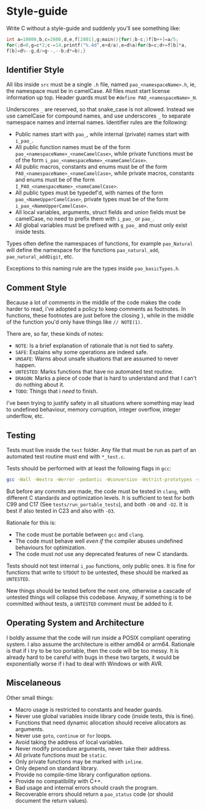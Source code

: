 # Style-guide

Write C without a style-guide and suddenly you'll see something like:
```c
int a=10000,b,c=2800,d,e,f[2801],g;main(){for(;b-c;)f[b++]=a/5;
for(;d=0,g=c*2;c-=14,printf("%.4d",e+d/a),e=d%a)for(b=c;d+=f[b]*a,
f[b]=d%--g,d/=g--,--b;d*=b);}
```

## Identifier Style

All libs inside `src` must be a single `.h` file,
named `pao_<namespaceName>.h`, ie,
the namespace must be in camelCase.
All files must start license information up top.
Header guards must be `#define PAO_<namespaceName>_H`.

Underscores `_` are reserved, so that snake_case is not allowed.
Instead we use camelCase for compound names,
and use underscores `_` to separate namespace names and internal
names. Identifier rules are the following:
 - Public names start with `pao_`, while internal (private) names
 start with `i_pao_`.
 - All public function names must be of the form
`pao_<namespaceName>_<nameCamelCase>`, while private functions
must be of the form `i_pao_<namespaceName>_<nameCamelCase>`.
 - All public macros, constants and enums must be of the form `PAO_<namespaceName>_<nameCamelCase>`,
while private macros, constants and enums must be of the form `I_PAO_<namespaceName>_<nameCamelCase>`.
 - All public types must be typedef'd, with names
of the form `pao_<NameUpperCamelCase>`, private types must be
of the form `i_pao_<NameUpperCamelCase>`.
 - All local variables, arguments, struct fields and union fields must be camelCase,
 no need to prefix them with `i_pao_` or `pao_`.
 - All global variables must be prefixed with `g_pao_` and must only exist inside tests.

Types often define the namespaces of functions, for example
`pao_Natural` will define the namespace for the functions
`pao_natural_add`, `pao_natural_addDigit`, etc.

Exceptions to this naming rule are the types inside `pao_basicTypes.h`.

## Comment Style

Because a lot of comments in the middle of the code makes the code harder to read,
i've adopted a policy to keep comments as footnotes. In functions, these footnotes
are just before the closing `}`, while in the middle of the function you'd only have
things like `// NOTE(1)`.

There are, so far, these kinds of notes:
 - `NOTE`: Is a brief explanation of rationale that is not tied to safety.
 - `SAFE`: Explains why some operations are indeed safe.
 - `UNSAFE`: Warns about unsafe situations that are assumed to never happen.
 - `UNTESTED`: Marks functions that have no automated test routine.
 - `DRAGON`: Marks a piece of code that is hard to understand and that I can't do nothing about it.
 - `TODO`: Things that i *need* to finish.

I've been trying to justify safety in all situations where something may
lead to undefined behaviour, memory corruption, integer overflow, integer underflow, etc.

## Testing

Tests must live inside the `test` folder. Any file that must be run as part
of an automated test routine must end with `*_test.c`.

Tests should be performed with at least the following flags in `gcc`:

```bash
gcc -Wall -Wextra -Werror -pedantic -Wconversion -Wstrict-prototypes -std=c99 -O2
```

But before any commits are made, the code must be tested in `clang`,
with different C standards and optimization levels.
It is sufficient to test for both C99 and C17 (See `tests/run_portable_tests`),
and both `-O0` and `-O2`. It is best if also tested in C23 and also with `-O3`.

Rationale for this is:
 - The code must be portable between `gcc` and `clang`.
 - The code must behave well _even if_ the compiler abuses undefined behaviours for optimization.
 - The code must *not* use any deprecated features of new C standards.

Tests should not test internal `i_pao` functions, only public ones.
It is fine for functions that write to `STDOUT` to be untested,
these should be marked as `UNTESTED`.

New things should be tested before the next one, otherwise
a cascade of untested things will collapse this codebase.
Anyway, if something is to be committed without tests,
a `UNTESTED` comment must be added to it.

## Operating System and Architecture

I boldly assume that the code will run inside a POSIX compliant operating system.
I also assume the architecture is either amd64 or arm64. Rationale is that
if i try to be too portable, then the code will be too messy. It is already
hard to be careful with bugs in these two targets, it would be exponentially
worse if i had to deal with Windows or with AVR.

## Miscelaneous

Other small things:
 - Macro usage is restricted to constants and header guards.
 - Never use global variables inside library code (inside tests, this is fine).
 - Functions that need dynamic allocation should receive allocators as arguments.
 - Never use `goto`, `continue` or `for` loops.
 - Avoid taking the address of local variables.
 - Never modify procedure arguments, never take their address.
 - All private functions must be `static`.
 - Only private functions may be marked with `inline`.
 - Only depend on standard library.
 - Provide no compile-time library configuration options.
 - Provide no compatibility with C++.
 - Bad usage and internal errors should crash the program.
 - Recoverable errors should return a `pao_status` code (or should document the return values).
